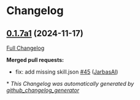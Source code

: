 # Changelog

## [0.1.7a1](https://github.com/OpenVoiceOS/ovos-skill-ddg/tree/0.1.7a1) (2024-11-17)

[Full Changelog](https://github.com/OpenVoiceOS/ovos-skill-ddg/compare/0.1.6...0.1.7a1)

**Merged pull requests:**

- fix: add missing skill.json [\#45](https://github.com/OpenVoiceOS/ovos-skill-ddg/pull/45) ([JarbasAl](https://github.com/JarbasAl))



\* *This Changelog was automatically generated by [github_changelog_generator](https://github.com/github-changelog-generator/github-changelog-generator)*
